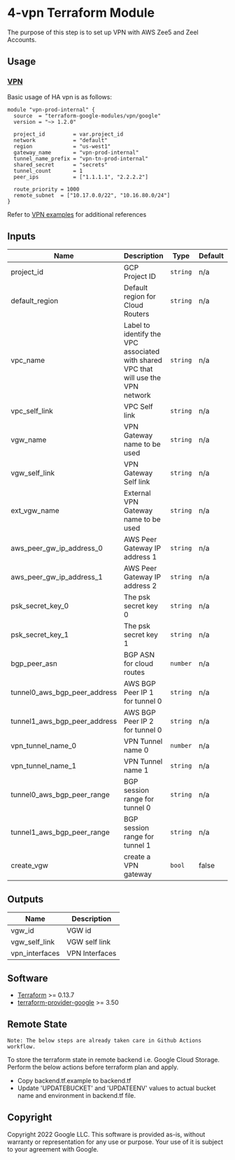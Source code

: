 # 4-vpn Terraform Module

The purpose of this step is to set up VPN with AWS Zee5 and Zeel Accounts.

## Usage

### <u>VPN</u>

Basic usage of HA vpn is as follows:

```hcl
module "vpn-prod-internal" {
  source  = "terraform-google-modules/vpn/google"
  version = "~> 1.2.0"

  project_id         = var.project_id
  network            = "default"
  region             = "us-west1"
  gateway_name       = "vpn-prod-internal"
  tunnel_name_prefix = "vpn-tn-prod-internal"
  shared_secret      = "secrets"
  tunnel_count       = 1
  peer_ips           = ["1.1.1.1", "2.2.2.2"]

  route_priority = 1000
  remote_subnet  = ["10.17.0.0/22", "10.16.80.0/24"]
}
```
Refer to [VPN examples](https://github.com/terraform-google-modules/terraform-google-vpn/tree/master/examples) for additional references

## Inputs

| Name                  | Description                                                                                                           | Type           | Default                                                                                                                                                     | Required |
| --------------------- | --------------------------------------------------------------------------------------------------------------------- | -------------- | ----------------------------------------------------------------------------------------------------------------------------------------------------------- | :------: |
| project_id                | GCP Project ID                                                                                                    | `string`       | n/a                                                                                                                                                         |   yes    |
| default_region       | Default region for Cloud Routers                                                                                     | `string`       | n/a                                                                                                                                                         |   yes    |
| vpc_name                | Label to identify the VPC associated with shared VPC that will use the VPN network                                                                                                    | `string`       | n/a                                                                                                                                                         |   yes    |
| vpc_self_link                | VPC Self link                                                                                                    | `string`       | n/a                                                                                                                                                         |   yes    |
| vgw_name           | VPN Gateway name to be used                                                                                               | `string` | n/a                                                                                                                                                        |   yes    |
| vgw_self_link       | VPN Gateway Self link                                                                                     | `string`       | n/a                                                                                                                                                         |   yes    |
| ext_vgw_name       | External VPN Gateway name to be used                                                             | `string`       | n/a                                                                                                                                                         |   yes    |
| aws_peer_gw_ip_address_0 | AWS Peer Gateway IP address 1                                                                                                 | `string`       | n/a                                                                                                                                                         |   yes    |
| aws_peer_gw_ip_address_1       | AWS Peer Gateway IP address 2                                                                                     | `string`       | n/a                                                                                                                                                         |   yes    |
| psk_secret_key_0       | The psk secret key 0                                                                                     | `string`       | n/a                                                                                                                                                         |   yes    |
| psk_secret_key_1       | The psk secret key 1                                                                                     | `string`       | n/a                                                                                                                                                         |   no    |
| bgp_peer_asn       | BGP ASN for cloud routes                                                                                     | `number`       | n/a                                                                                                                                                         |   yes    |
| tunnel0_aws_bgp_peer_address       | AWS BGP Peer IP 1 for tunnel 0                                                                                     | `string`       | n/a                                                                                                                                                         |   yes    |
| tunnel1_aws_bgp_peer_address       | AWS BGP Peer IP 2 for tunnel 0                                                                                     | `string`       | n/a                                                                                                                                                         |   yes    |
| vpn_tunnel_name_0       | VPN Tunnel name 0                                                                                     | `number`       | n/a                                                                                                                                                         |   yes    |
| vpn_tunnel_name_1       | VPN Tunnel name 1                                                                                     | `string`       | n/a                                                                                                                                                         |   yes    |
| tunnel0_aws_bgp_peer_range       | BGP session range for tunnel 0                                                                                     | `string`       | n/a                                                                                                                                                         |   yes    |
| tunnel1_aws_bgp_peer_range       | BGP session range for tunnel 1                                                                                     | `string`       | n/a                                                                                                                                                         |   yes    |
| create_vgw       | create a VPN gateway                                                                                     | `bool`       | false                                                                                                                                                         |   no    |



## Outputs

| Name                     | Description                  |
| ------------------------ | ---------------------------- |
| vgw_id             | VGW id              |
| vgw_self_link          | VGW self link   |
| vpn_interfaces             | VPN Interfaces              |

## Software

- [Terraform](https://www.terraform.io/downloads.html) >= 0.13.7
- [terraform-provider-google](https://github.com/terraform-providers/terraform-provider-google) >= 3.50

## Remote State

`Note: The below steps are already taken care in Github Actions workflow.`

To store the terraform state in remote backend i.e. Google Cloud Storage. Perform the below actions before terraform plan and apply.

- Copy backend.tf.example to backend.tf
- Update 'UPDATEBUCKET' and 'UPDATEENV' values to actual bucket name and environment in backend.tf file. 

## Copyright

Copyright 2022 Google LLC. This software is provided as-is, without warranty or representation for any use or purpose. Your use of it is subject to your agreement with Google.
